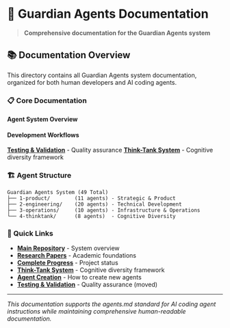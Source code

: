 # 🤖 Guardian Agents Documentation

> **Comprehensive documentation for the Guardian Agents system**

## 📚 Documentation Overview

This directory contains all Guardian Agents system documentation, organized for both human developers and AI coding agents.

### **📋 Core Documentation**

#### **Agent System Overview**

#### **Development Workflows**
 **[Testing & Validation](../validation/IMPLEMENTATION-VALIDATION.md)** - Quality assurance
 **[Think-Tank System](../validation/THINK-TANK-COMPLETION-SUMMARY.md)** - Cognitive diversity framework
### **🏗️ Agent Structure**

```
Guardian Agents System (49 Total)
├── 1-product/        (11 agents) - Strategic & Product
├── 2-engineering/    (20 agents) - Technical Development
├── 3-operations/     (10 agents) - Infrastructure & Operations
└── 4-thinktank/      (8 agents)  - Cognitive Diversity
```

### **🔗 Quick Links**

- **[Main Repository](../../README.md)** - System overview
- **[Research Papers](../RESEARCH-PAPERS.md)** - Academic foundations
- **[Complete Progress](../COMPLETE-PROGRESS-DOCUMENTATION.md)** - Project status
- **[Think-Tank System](../THINK-TANK-COMPLETION-SUMMARY.md)** - Cognitive diversity framework
 - **[Agent Creation](AGENT-CREATION-GUIDE.md)** - How to create new agents
 - **[Testing & Validation](../docs/validation/IMPLEMENTATION-VALIDATION.md)** - Quality assurance (moved)

---

*This documentation supports the agents.md standard for AI coding agent instructions while maintaining comprehensive human-readable documentation.*
